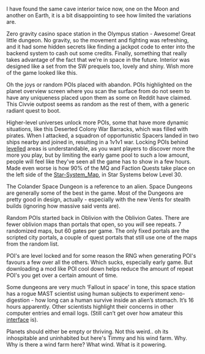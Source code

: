 I have found the same cave interior twice now, one on the Moon and another on Earth, it is a bit disappointing to see how limited the variations are.

Zero gravity casino space station in the Olympus station - Awesome! Great little dungeon. No gravity, so the movement and fighting was refreshing, and it had some hidden secrets like finding a jackpot code to enter into the backend system to cash out some credits. Finally, something that really takes advantage of the fact that we’re in space in the future. Interior was designed like a set from the SW prequels too, lovely and shiny. Wish more of the game looked like this.

Oh the joys or random POIs placed with abandon. POIs highlighted on the planet overview screen where you scan the surface from do not seem to have any uniqueness placed upon them as some on Reddit have claimed. This Civvie outpost seems as random as the rest of them, with a generic radiant quest to boot.

Higher-level universes unlock more POIs, some that have more dynamic situations, like this Deserted Colony War Barracks, which was filled with pirates. When I attacked, a squadron of opportunistic Spacers landed in two ships nearby and joined in, resulting in a 1v1v1 war. 
Locking POIs behind [levelled](../Gameplay_Systems/Progression.md) areas is understandable, as you want players to discover more the more you play, but by limiting the early game pool to such a low amount, people will feel like they've seen all the game has to show in a few hours. Made even worse is how 90% of the MQ and Faction Quests take place on the left side of the [Star-System_Map](../Gameplay_Systems/Star-System_Map.md), in Star Systems below Level 30.

The Colander Space Dungeon is a reference to an alien. Space Dungeons are generally some of the best in the game. Most of the Dungeons are pretty good in design, actually - especially with the new Vents for stealth builds (ignoring how massive said vents are).

Random POIs started back in Oblivion with the Oblivion Gates. There are fewer oblivion maps than portals that open, so you _will_ see repeats. 7 randomized maps, but 60 gates per game.
The only fixed portals are the scripted city portals, a couple of quest portals that still use one of the maps from the random list.

POI's are level locked and for some reason the RNG when generating POI's favours a few over all the others. Which sucks, especially early game. But downloading a mod like POI cool down helps reduce the amount of repeat POI's you get over a certain amount of time.

Some dungeons are very much ‘Fallout in space’ in tone, this space station has a rogue MAST scientist using human subjects to experiment xeno-digestion - how long can a human survive inside an alien’s stomach. It’s 16 hours apparently. Other scientists highlight their concerns in other computer entries and email logs. (Still can’t get over how amateur this [interface](Presentation/HUD+UI.md) is).

Planets should either be empty or thriving.
Not this weird.. oh its inhospitable and uninhabited but here's Timmy and his wind farm. Why.
Why is there a wind farm here? What wind. What is it powering.